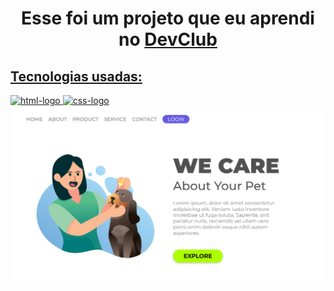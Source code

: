 <h1 align=center>  
  Esse foi um projeto que eu aprendi no <a href="https://rodolfomori.com.br/devclub/">DevClub</h1>

<h2>Tecnologias usadas:</h2>
<img src="https://img.shields.io/badge/HTML5-E34F26?style=for-the-badge&logo=html5&logoColor=white" alt="html-logo"/>
<img src="https://img.shields.io/badge/CSS3-1572B6?style=for-the-badge&logo=css3&logoColor=white" alt="css-logo"/>
<br>
<img src="https://github.com/AislaSilva/PROJETO-WE-CARE/blob/main/img/DESKTOP.png?raw=true"/>
